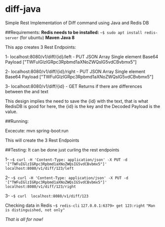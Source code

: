 # diff-java
Simple Rest Implementation of Diff command using Java and Redis DB

##Requirements:
**Redis needs to be installed:** `~$ sudo apt install redis-server` (for ubuntu)
**Maven**
**Java 8**

This app creates 3 Rest Endpoints: 

1- localhost:8080/v1/diff/{id}/left - PUT JSON Array Single element Base64 Payload ["TWFuIGlzIGRpc3Rpbmd1aXNoZWQsIG5vdCBvbmx5"]

2- localhost:8080/v1/diff/{id}/right - PUT JSON Array Single element Base64 Payload ["TWFuIGlzIGRpc3Rpbmd1aXNoZWQsIG5vdCBvbmx5"]

3- localhost:8080/v1/diff/{id} - GET Returns if there are differences between the <left> and <right> text

This design implies the need to save the {id} with the text, that is what RedisDB is good for here, the {id} is the key and the 
Decoded Payload is the value.

##Running:

Excecute: mvn spring-boot:run

This will create the 3 Rest Endpoints

##Testing:
It can be done just curling the rest endpoints

1- `~$ curl -H 'Content-Type: application/json' -X PUT -d '["TWFuIGlzIGRpc3Rpbmd1aXNoZWQsIG5vdCBvbmx5"]' localhost:8080/v1/diff/123/left`

2- `~$ curl -H 'Content-Type: application/json' -X PUT -d '["TWFuIGlzIGRpc3Rpbmd1aXNoZWQsIG5vdCBvbmx5"]' localhost:8080/v1/diff/123/right`

3- `~$ curl  localhost:8080/v1/diff/123`

Checking data in Redis
`~$ redis-cli`
`127.0.0.1:6379> get 123:right`
`"Man is distinguished, not only"`

*That is all for now!*
